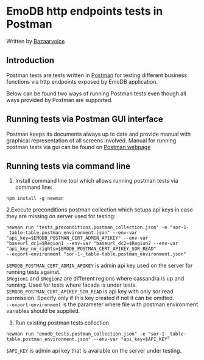 EmoDB http endpoints tests in Postman
======================================

Written by [Bazaarvoice](http://www.bazaarvoice.com)

Introduction
------------

Postman tests are tests written in [Postman](https://www.postman.com/) for testing different business functions
via http endpoints exposed by EmoDB application.

Below can be found two ways of running Postman tests even though all ways provided by Postman are supported. 

Running tests via Postman GUI interface
---------------------------------------
Postman keeps its documents always up to date and provide manual with graphical representation of all screens involved.
Manual for running postman tests via gui can be found on [Postman webpage](https://learning.postman.com/docs/running-collections/intro-to-collection-runs/)

Running tests via command line 
------------------------------
1. Install command line tool which allows running postman tests via command line:

```
npm install -g newman
```

2.Execute preconditions postman collection which setups api keys in case they are missing on server used for testing:

```
newman run "tests_preconditions.postman_collection.json" -e "sor-1-_table-table.postman_environment.json" --env-var "api_key=$EMODB_POSTMAN_CERT_ADMIN_APIKEY" --env-var "baseurl_dc1=$Region1 --env-var "baseurl_dc2=$Region2 --env-var "api_key_no_rights=$EMODB_POSTMAN_CERT_APIKEY_SOR_READ"
--export-environment "sor-1-_table-table.postman_environment.json"
```
`$EMODB_POSTMAN_CERT_ADMIN_APIKEY` is admin api key used on the server for running tests against.  
`$Region1` and `$Region2` are different regions where cassandra is up and running. Used for tests where facade is under tests.  
`$EMODB_POSTMAN_CERT_APIKEY_SOR_READ` is api key with only sor read permission. Specify only if this key created
if not it can be omitted.  
`--export-environment` is the parameter where file with postman environment variables should be supplied. 

3. Run existing postman tests collection

```
newman run "emodb_tests.postman_collection.json" -e "sor-1-_table-table.postman_environment.json" --env-var "api_key=$API_KEY"
```
`$API_KEY` is admin api key that is available on the server under testing.


